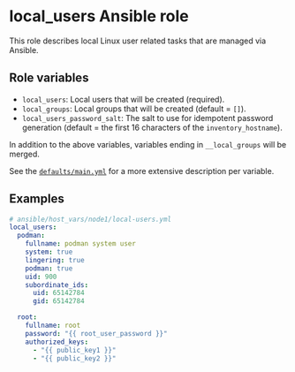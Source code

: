 # local_users Ansible role

This role describes local Linux user related tasks that are managed via Ansible.

## Role variables

* `local_users`: Local users that will be created (required).
* `local_groups`: Local groups that will be created (default = `[]`).
* `local_users_password_salt`: The salt to use for idempotent password generation (default = the first 16 characters of the `inventory_hostname`).

In addition to the above variables, variables ending in `__local_groups` will be merged.

See the [`defaults/main.yml`](./defaults/main.yml) for a more extensive description per variable.

## Examples

```yaml
# ansible/host_vars/node1/local-users.yml
local_users:
  podman:
    fullname: podman system user
    system: true
    lingering: true
    podman: true
    uid: 900
    subordinate_ids:
      uid: 65142784
      gid: 65142784

  root:
    fullname: root
    password: "{{ root_user_password }}"
    authorized_keys:
      - "{{ public_key1 }}"
      - "{{ public_key2 }}"
```
